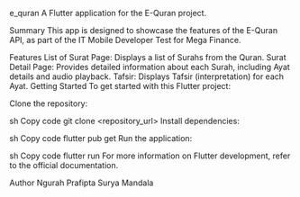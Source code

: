 e_quran
A Flutter application for the E-Quran project.

Summary
This app is designed to showcase the features of the E-Quran API, as part of the IT Mobile Developer Test for Mega Finance.

Features
List of Surat Page: Displays a list of Surahs from the Quran.
Surat Detail Page: Provides detailed information about each Surah, including Ayat details and audio playback.
Tafsir: Displays Tafsir (interpretation) for each Ayat.
Getting Started
To get started with this Flutter project:

Clone the repository:

sh
Copy code
git clone <repository_url>
Install dependencies:

sh
Copy code
flutter pub get
Run the application:

sh
Copy code
flutter run
For more information on Flutter development, refer to the official documentation.

Author
Ngurah Prafipta Surya Mandala
